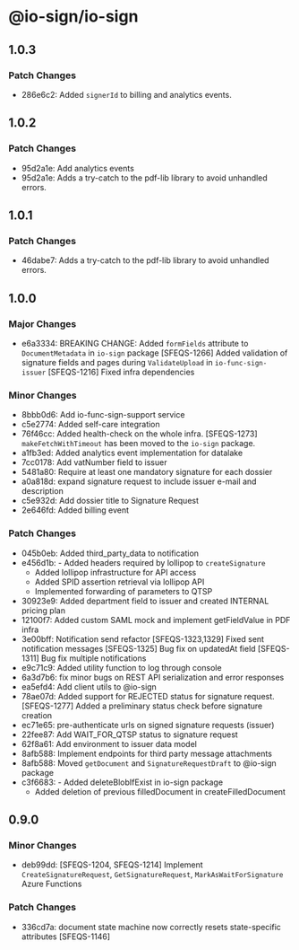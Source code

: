 # @io-sign/io-sign

## 1.0.3

### Patch Changes

- 286e6c2: Added `signerId` to billing and analytics events.

## 1.0.2

### Patch Changes

- 95d2a1e: Add analytics events
- 95d2a1e: Adds a try-catch to the pdf-lib library to avoid unhandled errors.

## 1.0.1

### Patch Changes

- 46dabe7: Adds a try-catch to the pdf-lib library to avoid unhandled errors.

## 1.0.0

### Major Changes

- e6a3334: BREAKING CHANGE: Added `formFields` attribute to `DocumentMetadata` in `io-sign` package
  [SFEQS-1266] Added validation of signature fields and pages during `ValidateUpload` in `io-func-sign-issuer`
  [SFEQS-1216] Fixed infra dependencies

### Minor Changes

- 8bbb0d6: Add io-func-sign-support service
- c5e2774: Added self-care integration
- 76f46cc: Added health-check on the whole infra. [SFEQS-1273]
  `makeFetchWithTimeout` has been moved to the `io-sign` package.
- a1fb3ed: Added analytics event implementation for datalake
- 7cc0178: Add vatNumber field to issuer
- 5481a80: Require at least one mandatory signature for each dossier
- a0a818d: expand signature request to include issuer e-mail and description
- c5e932d: Add dossier title to Signature Request
- 2e646fd: Added billing event

### Patch Changes

- 045b0eb: Added third_party_data to notification
- e456d1b: - Added headers required by lollipop to `createSignature`
  - Added lollipop infrastructure for API access
  - Added SPID assertion retrieval via lollipop API
  - Implemented forwarding of parameters to QTSP
- 30923e9: Added department field to issuer and created INTERNAL pricing plan
- 12100f7: Added custom SAML mock and implement getFieldValue in PDF infra
- 3e00bff: Notification send refactor
  [SFEQS-1323,1329] Fixed sent notification messages
  [SFEQS-1325] Bug fix on updatedAt field
  [SFEQS-1311] Bug fix multiple notifications
- e9c71c9: Added utility function to log through console
- 6a3d7b6: fix minor bugs on REST API serialization and error responses
- ea5efd4: Add client utils to @io-sign
- 78ae07d: Added support for REJECTED status for signature request. [SFEQS-1277]
  Added a preliminary status check before signature creation
- ec71e65: pre-authenticate urls on signed signature requests (issuer)
- 22fee87: Add WAIT_FOR_QTSP status to signature request
- 62f8a61: Add environment to issuer data model
- 8afb588: Implement endpoints for third party message attachments
- 8afb588: Moved `getDocument` and `SignatureRequestDraft` to @io-sign package
- c3f6683: - Added deleteBlobIfExist in io-sign package
  - Added deletion of previous filledDocument in createFilledDocument

## 0.9.0

### Minor Changes

- deb99dd: [SFEQS-1204, SFEQS-1214] Implement `CreateSignatureRequest`, `GetSignatureRequest`, `MarkAsWaitForSignature` Azure Functions

### Patch Changes

- 336cd7a: document state machine now correctly resets state-specific attributes [SFEQS-1146]
